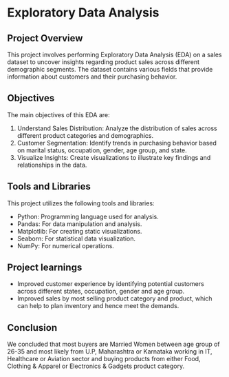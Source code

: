 # Exploratory Data Analysis

## Project Overview
This project involves performing Exploratory Data Analysis (EDA) on a sales dataset to uncover insights regarding product sales across different demographic segments. The dataset contains various fields that provide information about customers and their purchasing behavior.

## Objectives
The main objectives of this EDA are:

1. Understand Sales Distribution: Analyze the distribution of sales across different product categories and demographics.
2. Customer Segmentation: Identify trends in purchasing behavior based on marital status, occupation, gender, age group, and state.
3. Visualize Insights: Create visualizations to illustrate key findings and relationships in the data.

## Tools and Libraries
This project utilizes the following tools and libraries:

* Python: Programming language used for analysis.
* Pandas: For data manipulation and analysis.
* Matplotlib: For creating static visualizations.
* Seaborn: For statistical data visualization.
* NumPy: For numerical operations.

## Project learnings
* Improved customer experience by identifying potential customers across different states, occupation, gender and age group.
* Improved sales by most selling product category and product, which can help to plan inventory and hence meet the demands.
  
## Conclusion
We concluded that most buyers are Married Women between age group of 26-35 and most likely from U.P, Maharashtra or Karnataka working in IT, Healthcare or Aviation sector and buying products from either Food, Clothing & Apparel or Electronics & Gadgets product category.
